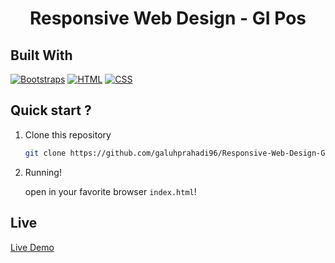 <h1 align="center">Responsive Web Design - GI Pos</h1>

## Built With

[![Bootstraps](https://img.shields.io/badge/Bootstrap-4-blue.svg?style=rounded-square)](https://getbootstrap.com/docs/4.5/getting-started/introduction/)
[![HTML](https://img.shields.io/badge/HTML-5-yello.svg?style=rounded-square)](https://www.w3schools.com/html/)
[![CSS](https://img.shields.io/badge/CSS-3-yello.svg?style=rounded-square)](https://www.w3schools.com/css/)

## Quick start ?
1. Clone this repository
    ```sh
    git clone https://github.com/galuhprahadi96/Responsive-Web-Design-GI-Pos.git
    ```
    
2. Running!

    open in your favorite browser `index.html`!

## Live
[Live Demo](https://hardcore-chandrasekhar-734cbe.netlify.app/)
